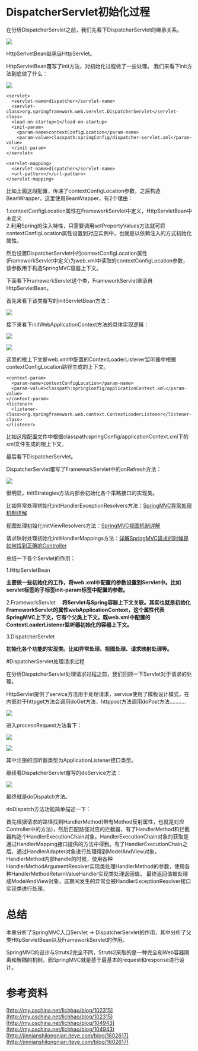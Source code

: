 # DispatcherServlet初始化过程

在分析DispatcherServlet之前，我们先看下DispatcherServlet的继承关系。

![](http://7x2wh6.com1.z0.glb.clouddn.com/springmvc-dispatcherServlet01.png)

HttpSerlvetBean继承自HttpServlet。

HttpServletBean覆写了init方法，对初始化过程做了一些处理。 我们来看下init方法到底做了什么：

![](http://7x2wh6.com1.z0.glb.clouddn.com/springmvc-dispatcherServlet02.png)


    <servlet>
      <servlet-name>dispatcher</servlet-name>  
      <servlet-class>org.springframework.web.servlet.DispatcherServlet</servlet-class>  
      <load-on-startup>1</load-on-startup>  
      <init-param>
        <param-name>contextConfigLocation</param-name>  
        <param-value>classpath:springConfig/dispatcher-servlet.xml</param-value>  
      </init-param>
    </servlet>

    <servlet-mapping>
      <servlet-name>dispatcher</servlet-name>  
      <url-pattern>/</url-pattern>  
    </servlet-mapping>

比如上面这段配置，传递了contextConfigLocation参数，之后构造BeanWrapper，这里使用BeanWrapper，有2个理由：

1.contextConfigLocation属性在FrameworkServlet中定义，HttpServletBean中未定义       
2.利用Spring的注入特性，只需要调用setPropertyValues方法就可将contextConfigLocation属性设置到对应实例中，也就是以依赖注入的方式初始化属性。

然后设置DispatcherServlet中的contextConfigLocation属性(FrameworkServlet中定义)为web.xml中读取的contextConfigLocation参数，该参数用于构造SpringMVC容器上下文。

下面看下FrameworkServlet这个类，FrameworkServlet继承自HttpServletBean。

首先来看下该类覆写的initServletBean方法：

![](http://7x2wh6.com1.z0.glb.clouddn.com/springmvc-dispatcherServlet03.png)

接下来看下initWebApplicationContext方法的具体实现逻辑：

![](http://7x2wh6.com1.z0.glb.clouddn.com/springmvc-dispatcherServlet04.png)

![](http://7x2wh6.com1.z0.glb.clouddn.com/springmvc-dispatcherServlet05.png)

这里的根上下文是web.xml中配置的ContextLoaderListener监听器中根据contextConfigLocation路径生成的上下文。

    <context-param>
      <param-name>contextConfigLocation</param-name>  
      <param-value>classpath:springConfig/applicationContext.xml</param-value>  
    </context-param>
    <listener>
      <listener-class>org.springframework.web.context.ContextLoaderListener</listener-class>  
    </listener>

比如这段配置文件中根据classpath:springConfig/applicationContext.xml下的xml文件生成的根上下文。



最后看下DispatcherServlet。

DispatcherServlet覆写了FrameworkServlet中的onRefresh方法：

![](http://7x2wh6.com1.z0.glb.clouddn.com/springmvc-dispatcherServlet06.png)

很明显，initStrategies方法内部会初始化各个策略接口的实现类。

比如异常处理初始化initHandlerExceptionResolvers方法：[SpringMVC异常处理机制详解](SpringMVC-exception-analysis.md)

视图处理初始化initViewResolvers方法：[SpringMVC视图机制详解](SpringMVC-view-viewResolver.md)

请求映射处理初始化initHandlerMappings方法：[详解SpringMVC请求的时候是如何找到正确的Controller](SpringMVC-request-mapping.md)

总结一下各个Servlet的作用：

1.HttpServletBean

**主要做一些初始化的工作，将web.xml中配置的参数设置到Servlet中。比如servlet标签的子标签init-param标签中配置的参数。**

2.FrameworkServlet
　**将Servlet与Spring容器上下文关联。其实也就是初始化FrameworkServlet的属性webApplicationContext，这个属性代表SpringMVC上下文，它有个父类上下文，既web.xml中配置的ContextLoaderListener监听器初始化的容器上下文。**

3.DispatcherServlet

**初始化各个功能的实现类。比如异常处理、视图处理、请求映射处理等。**


#DispatcherServlet处理请求过程

在分析DispatcherServlet处理请求过程之前，我们回顾一下Servlet对于请求的处理。

HttpServlet提供了service方法用于处理请求，service使用了模板设计模式，在内部对于httpget方法会调用doGet方法，httppost方法调用doPost方法...........

![](http://7x2wh6.com1.z0.glb.clouddn.com/springmvc-dispatcherServlet07.png)

进入processRequest方法看下：

![](http://7x2wh6.com1.z0.glb.clouddn.com/springmvc-dispatcherServlet08.png)

![](http://7x2wh6.com1.z0.glb.clouddn.com/springmvc-dispatcherServlet09.png)

其中注册的监听器类型为ApplicationListener接口类型。

继续看DispatcherServlet覆写的doService方法：

![](http://7x2wh6.com1.z0.glb.clouddn.com/springmvc-dispatcherServlet10.png)

最终就是doDispatch方法。

doDispatch方法功能简单描述一下：

首先根据请求的路径找到HandlerMethod(带有Method反射属性，也就是对应Controller中的方法)，然后匹配路径对应的拦截器，有了HandlerMethod和拦截器构造个HandlerExecutionChain对象。HandlerExecutionChain对象的获取是通过HandlerMapping接口提供的方法中得到。有了HandlerExecutionChain之后，通过HandlerAdapter对象进行处理得到ModelAndView对象，HandlerMethod内部handle的时候，使用各种HandlerMethodArgumentResolver实现类处理HandlerMethod的参数，使用各种HandlerMethodReturnValueHandler实现类处理返回值。 最终返回值被处理成ModelAndView对象，这期间发生的异常会被HandlerExceptionResolver接口实现类进行处理。

# 总结

本章分析了SpringMVC入口Servlet -> DispatcherServlet的作用，其中分析了父类HttpServletBean以及FrameworkServlet的作用。

SpringMVC的设计与Struts2完全不同，Struts2采取的是一种完全和Web容器隔离和解耦的机制，而SpringMVC就是基于最基本的request和response进行设计。

# 参考资料

[http://my.oschina.net/lichhao/blog/102315](http://my.oschina.net/lichhao/blog/102315)
[http://my.oschina.net/lichhao/blog/104943](http://my.oschina.net/lichhao/blog/104943)
[http://jinnianshilongnian.iteye.com/blog/1602617](http://jinnianshilongnian.iteye.com/blog/1602617)
